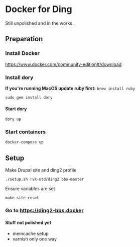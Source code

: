 # Docker for Ding

Still unpolished and in the works.

## Preparation

### Install Docker
https://www.docker.com/community-edition#/download

### Install dory
__If you're running MacOS update ruby first:__ ```brew install ruby```
```
sudo gem install dory
```

#### Start dory
```
dory up
```

### Start containers
```sh
docker-compose up
```

## Setup
Make Drupal site and ding2 profile
```
./setup.sh rvk-utd/ding2 bbs-master
```

Ensure variables are set
```
make site-reset
```

### Go to https://ding2-bbs.docker

#### Stuff not polished yet

* memcache setup
* varnish only one way
